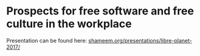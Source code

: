 # Prospects for free software and free culture in the workplace

Presentation can be found here: [shameem.org/presentations/libre-planet-2017/](http://shameem.org/presentations/libre-planet-2017/)
